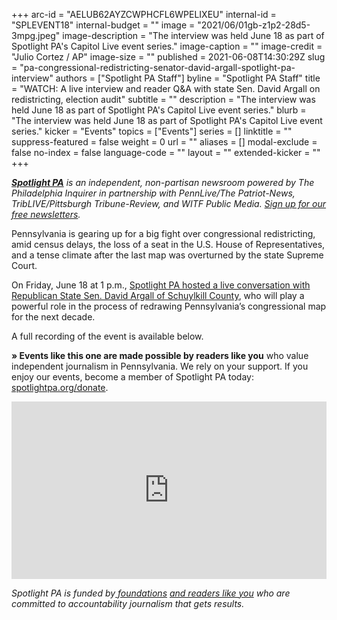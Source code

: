 +++
arc-id = "AELUB62AYZCWPHCFL6WPELIXEU"
internal-id = "SPLEVENT18"
internal-budget = ""
image = "2021/06/01gb-z1p2-28d5-3mpg.jpeg"
image-description = "The interview was held June 18 as part of Spotlight PA's Capitol Live event series."
image-caption = ""
image-credit = "Julio Cortez / AP"
image-size = ""
published = 2021-06-08T14:30:29Z
slug = "pa-congressional-redistricting-senator-david-argall-spotlight-pa-interview"
authors = ["Spotlight PA Staff"]
byline = "Spotlight PA Staff"
title = "WATCH: A live interview and reader Q&A with state Sen. David Argall on redistricting, election audit"
subtitle = ""
description = "The interview was held June 18 as part of Spotlight PA's Capitol Live event series."
blurb = "The interview was held June 18 as part of Spotlight PA's Capitol Live event series."
kicker = "Events"
topics = ["Events"]
series = []
linktitle = ""
suppress-featured = false
weight = 0
url = ""
aliases = []
modal-exclude = false
no-index = false
language-code = ""
layout = ""
extended-kicker = ""
+++

<a href="https://www.spotlightpa.org/"><i><b>Spotlight PA</b></i></a><i> is an independent, non-partisan newsroom powered by The Philadelphia Inquirer in partnership with PennLive/The Patriot-News, TribLIVE/Pittsburgh Tribune-Review, and WITF Public Media. </i><a href="https://www.spotlightpa.org/newsletters"><i>Sign up for our free newsletters</i></a><i>.</i>

Pennsylvania is gearing up for a big fight over congressional redistricting, amid census delays, the loss of a seat in the U.S. House of Representatives, and a tense climate after the last map was overturned by the state Supreme Court.

On Friday, June 18 at 1 p.m., <a href="https://inquirer.zoom.us/webinar/register/WN_KzuV-l1cTWmj-p3XvOK8wA">Spotlight PA hosted a live conversation with Republican State Sen. David Argall of Schuylkill County</a>, who will play a powerful role in the process of redrawing Pennsylvania’s congressional map for the next decade.

A full recording of the event is available below.

<b>» Events like this one are made possible by readers like you</b> who value independent journalism in Pennsylvania. We rely on your support. If you enjoy our events, become a member of Spotlight PA today: <a href="http://checkout.fundjournalism.org/memberform?org_id=spotlightpa&campaign=7015G0000003ZrjQAE">spotlightpa.org/donate</a>.

<div style="padding:56.25% 0 0 0;position:relative;"><iframe src="https://player.vimeo.com/video/564804537?color=ffcb05&title=0&byline=0" style="position:absolute;top:0;left:0;width:100%;height:100%;" frameborder="0" allow="autoplay; fullscreen; picture-in-picture" allowfullscreen></iframe></div><script src="https://player.vimeo.com/api/player.js"></script>

<i>Spotlight PA is funded by</i><a href="https://www.spotlightpa.org/support"><i> foundations</i></a><i> </i><a href="https://www.spotlightpa.org/support"><i>and readers like you</i></a><i> who are committed to accountability journalism that gets results.</i>
